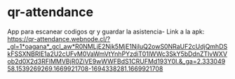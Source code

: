 # qr-attendance
App para escanear codigos qr y guardar la asistencia-
Link a la apk: https://qr-attendance.webnode.cl/?_gl=1*oagana*_gcl_aw*R0NMLjE2Njk5MjE1NjIuQ2owS0NRaUF2cUdjQmhDSkFSSXNBRlE1a2U2cUFvM0VaWmVtYnhPYzdiT01lWWc3SkY5bDdnZTlvWXVob2d0X2d3RFlMMVBjR0ZiVE9wWWFBdS1CRUFMd193Y0I.&_ga=2.33304958.1539269269.1669921708-1694338281.1669921708
